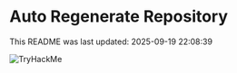 # Auto Regenerate Repository

This README was last updated: 2025-09-19 22:08:39

 ![TryHackMe](https://tryhackme.com/badge/533634)
